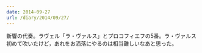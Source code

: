 ```yaml
---
date: 2014-09-27
url: /diary/2014/09/27/
---
```


新響の代奏。ラヴェル「ラ・ヴァルス」とプロコフィエフの5番。ラ・ヴァルス初めて吹いたけど，あれをお洒落にやるのは相当難しいなあと思った。